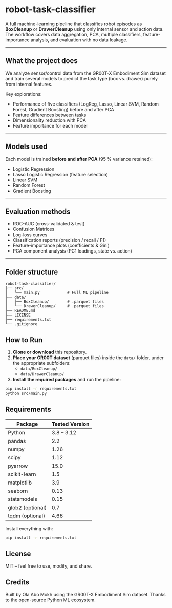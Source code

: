 # robot-task-classifier
A full machine-learning pipeline that classifies robot episodes as **BoxCleanup** or **DrawerCleanup** using only internal sensor and action data. The workflow covers data aggregation, PCA, multiple classifiers, feature-importance analysis, and evaluation with no data leakage.

---

## What the project does
We analyze sensor/control data from the GR00T-X Embodiment Sim dataset and train several models to predict the task type (box vs. drawer) purely from internal features.

Key explorations:

- Performance of five classifiers (LogReg, Lasso, Linear SVM, Random Forest, Gradient Boosting) before and after PCA
- Feature differences between tasks  
- Dimensionality reduction with PCA  
- Feature importance for each model  

---

## Models used
Each model is trained **before and after PCA** (95 % variance retained):

- Logistic Regression  
- Lasso Logistic Regression (feature selection)  
- Linear SVM  
- Random Forest  
- Gradient Boosting  

---

## Evaluation methods
- ROC-AUC (cross-validated & test)  
- Confusion Matrices  
- Log-loss curves  
- Classification reports (precision / recall / F1)  
- Feature-importance plots (coefficients & Gini)  
- PCA component analysis (PC1 loadings, state vs. action)  

---

## Folder structure
```text
robot-task-classifier/
├── src/
│   └── main.py            # Full ML pipeline
├── data/
│   ├── BoxCleanup/        # .parquet files
│   └── DrawerCleanup/     # .parquet files
├── README.md
├── LICENSE
├── requirements.txt
└── .gitignore

```

## How to Run

1. **Clone or download** this repository.  
2. **Place your GR00T dataset** (parquet files) inside the `data/` folder, under the appropriate subfolders:
   - `data/BoxCleanup/`
   - `data/DrawerCleanup/`
3. **Install the required packages** and run the pipeline:

```bash
pip install -r requirements.txt
python src/main.py

```

## Requirements

| Package          | Tested Version |
| ---------------- | -------------- |
| Python           | 3.8 – 3.12     |
| pandas           | 2.2            |
| numpy            | 1.26           |
| scipy            | 1.12           |
| pyarrow          | 15.0           |
| scikit-learn     | 1.5            |
| matplotlib       | 3.9            |
| seaborn          | 0.13           |
| statsmodels      | 0.15           |
| glob2 (optional) | 0.7            |
| tqdm  (optional) | 4.66           |

Install everything with:
```bash
pip install -r requirements.txt
```
## License
MIT – feel free to use, modify, and share.

## Credits
Built by Ola Abo Mokh using the GR00T-X Embodiment Sim dataset.
Thanks to the open-source Python ML ecosystem.

```
